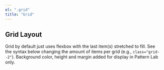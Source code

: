 ```yaml
---
el: ".grid"
title: "Grid"
---
```

## Grid Layout

Grid by default just uses flexbox with the last item(s) stretched to fill. See the syntax below changing the amount of items per grid (e.g., `class="grid--2"`). Background color, height and margin added for display in Pattern Lab only.
